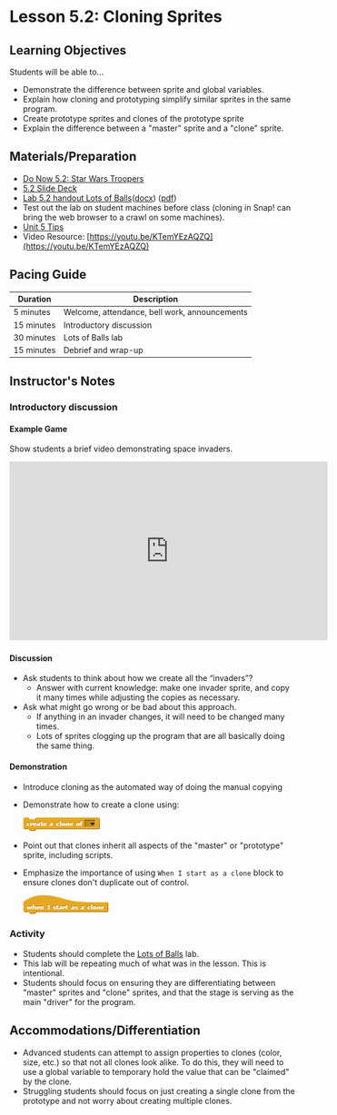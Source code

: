 # Lesson 5.2: Cloning Sprites

## Learning Objectives

Students will be able to...

* Demonstrate the difference between sprite and global variables.
* Explain how cloning and prototyping simplify similar sprites in the same program.
* Create prototype sprites and clones of the prototype sprite
* Explain the difference between a "master" sprite and a "clone" sprite.

## Materials/Preparation

* [Do Now 5.2: Star Wars Troopers](do_now_52.md)
* [5.2 Slide Deck](https://github.com/TEALSK12/introduction-to-computer-science/raw/master/slidedecks/TEALS%20SNAP%205.2.pptx)
* [Lab 5.2 handout Lots of Balls](lab_52.md)([docx](https://github.com/TEALSK12/introduction-to-computer-science/raw/master/Unit%205%20Word/Lab%205.2%20Lots%20of%20Balls.docx)) ([pdf](https://github.com/TEALSK12/introduction-to-computer-science/raw/master/Unit%205%20PDF/Lab%205.2%20Lots%20of%20Balls.pdf))
* Test out the lab on student machines before class (cloning in Snap! can bring the web browser to a crawl on some machines).
* [Unit 5 Tips](unit_5_tips.md)
* Video Resource: [https://youtu.be/KTemYEzAQZQ](https://youtu.be/KTemYEzAQZQ)

## Pacing Guide

| Duration   | Description                                   |
| ---------- | --------------------------------------------- |
| 5 minutes  | Welcome, attendance, bell work, announcements |
| 15 minutes | Introductory discussion                       |
| 30 minutes | Lots of Balls lab                       |
| 15 minutes | Debrief and wrap-up |

## Instructor's Notes

### Introductory discussion

#### Example Game

Show students a brief video demonstrating space invaders.

  <iframe class="markdeep" width="560" height="315" src="https://www.youtube.com/embed/kR2fjwr-TzA" frameborder="0" allow="accelerometer; autoplay; encrypted-media; gyroscope; picture-in-picture" allowfullscreen></iframe>

#### Discussion

* Ask students to think about how we create all the “invaders”?
  * Answer with current knowledge: make one invader sprite, and copy it many times while adjusting the copies as necessary.
* Ask what might go wrong or be bad about this approach.
  * If anything in an invader changes, it will need to be changed many times.
  * Lots of sprites clogging up the program that are all basically doing the same thing.

#### Demonstration

* Introduce cloning as the automated way of doing the manual copying
* Demonstrate how to create a clone using:

    ![Create a Clone of Block](images/create_a_clone_of.png)

* Point out that clones inherit all aspects of the "master" or "prototype" sprite, including scripts.
* Emphasize the importance of using `When I start as a clone` block to ensure clones don't duplicate out of control.

    ![When I start as a clone Block](images/when_i_start_as_a_clone.png)

### Activity

* Students should complete the [Lots of Balls](lab_52.md) lab.
* This lab will be repeating much of what was in the lesson. This is intentional.
* Students should focus on ensuring they are differentiating between "master" sprites and "clone" sprites, and that the stage is serving as the main "driver" for the program.

## Accommodations/Differentiation

* Advanced students can attempt to assign properties to clones (color, size, etc.) so that not all clones look alike.  To do this, they will need to use a global variable to temporary hold the value that can be "claimed" by the clone.
* Struggling students should focus on just creating a single clone from the prototype and not worry about creating multiple clones.
